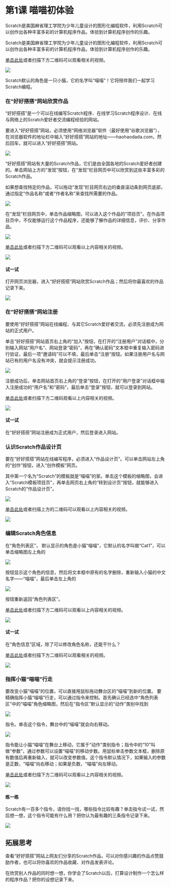 # 第1课  喵喵初体验

Scratch是美国麻省理工学院为少年儿童设计的图形化编程软件，利用Scratch可以创作出各种丰富多彩的计算机程序作品，体验到计算机程序创作的乐趣。

Scratch是美国麻省理工学院为少年儿童设计的图形化编程软件，利用Scratch可以创作出各种丰富多彩的计算机程序作品，体验到计算机程序创作的乐趣。

[单击此处](http://haohaodada.com/video/a20101.php)或者扫描下方二维码可以观看相关的视频。

![](../../.gitbook/assets/a20101.png) 

Scratch默认的角色是一只小猫，它的名字叫“喵喵”！它将陪伴我们一起学习Scratch编程。

### 在“好好搭搭”网站欣赏作品

“好好搭搭”是一个可以在线编写Scratch程序、在线学习Scratch程序设计、在线与网络上的Scratch爱好者交流编程经验的网站。

要进入“好好搭搭”网站，必须使用“网络浏览器”软件（最好使用“谷歌浏览器”），在浏览器软件的地址栏中输入“好好搭搭”网站的地址―—haohaodada.com，然后回车，就可以进入“好好搭搭”网站。

![](../../.gitbook/assets/scratch1-1.png)

“好好搭搭”网站有大量的Scratch作品，它们是由全国各地的Scratch爱好者创建的。单击网站上方的“发现”按钮，在“发现”栏目网页中可以欣赏到这些丰富多彩的Scratch作品。

如果想查找特定的作品，可以拖动“发现”栏目网页右边的垂直滚动条到网页底部，通过指定“作品名称”或者“作者名称”来查找所需要的作品。

![](../../.gitbook/assets/scratch1-2.png)

在“发现”栏目网页中，单击作品缩略图，可以进入这个作品的“项目页”。在作品项目页中，不仅能够运行这个作品程序，还能够了解作品的详细信息，评价、分享作品。

![](../../.gitbook/assets/scratch1-3.png)

[单击此处](http://haohaodada.com/video/a20102.php)或者扫描下方二维码可以观看以上内容相关的视频。

![](../../.gitbook/assets/a20102.png) 

#### 试一试
打开网页浏览器，进入“好好搭搭”网站欣赏Scratch作品；然后将你最喜欢的作品记录下来。

![](../../.gitbook/assets/scratch1-4.png)

### 在“好好搭搭”网站注册

要使用“好好搭搭”网站在线编程、与其它Scratch爱好者交流，必须先注册成为网站的正式用户。

单击“好好搭搭”网站首页右上角的“加入”按钮，在打开的“注册用户”对话框中，分别输入网站“用户名”、网站登录“密码”，再在“确认密码”文本框中重复输入密码进行验证，最后一项“邀请码”可以不填，最后单击“注册”按钮。如果注册用户名与网站已有的用户名没有冲突，就会提示注册成功。

![](../../.gitbook/assets/scratch1-5.png)

注册成功后，单击网站首页右上角的“登录”按钮，在打开的“用户登录”对话框中输入注册成功的“用户名”和“密码”，最后单击“登录”按钮，就可以登录到网站。

[单击此处](http://haohaodada.com/video/a20103.php)或者扫描下方二维码观看以上内容相关的视频。

![](../../.gitbook/assets/a20103.png) 

#### 试一试

在“好好搭搭”网站注册成为正式用户，然后登录进入网站。

### 认识Scratch作品设计页

要在“好好搭搭”网站在线编写程序，必须进入“作品设计页”。可以单击网站左上角的“创作”按钮，进入“创作模板”网页。

其中第一个名为“Scratch”的模板就是“喵喵”的家。单击这个模板的缩略图，会进入“Scratch模板项目页”，再单击网页右上角的“转到设计页”按钮，就能够进入Scratch的“作品设计页”。

![](../../.gitbook/assets/scratch1-6.png)

[单击此处](http://haohaodada.com/video/a20104.php)或者扫描上方的二维码可以观看以上内容相关的视频。

![](../../.gitbook/assets/a20104.png) 

### 编辑Scratch角色信息

在“角色列表区”， 默认显示的角色是小猫“喵喵”，它默认的名字叫做“Cat1”，可以单击缩略图左上角的

![](../../.gitbook/assets/scratch1-7.png)

按钮显示这个角色的信息，然后将文本框中原有的名字删除，重新输入小猫的中文名字——“喵喵”，最后单击左上角的

![](../../.gitbook/assets/scratch1-8.png)

按钮重新返回“角色列表区”。

[单击此处](http://haohaodada.com/video/a20105.php)或者扫描下方二维码可以观看以上内容相关的视频。

![](../../.gitbook/assets/a20105.png) 

#### 试一试

在“角色信息”区域，除了可以修改角色名称，还能干什么？

 [单击此处](http://haohaodada.com/video/a20106.php)或者扫描下方二维码可以观看相关的视频。

![](../../.gitbook/assets/a20106.png) 

### 指挥小猫“喵喵”行走

要改变小猫“喵喵”的位置，可以直接用鼠标拖动舞台区的“喵喵”到新的位置。
要精确指挥小猫“喵喵”行走，可以通过指令来控制。首先确认已经选中“角色列表区”中的“喵喵”角色缩略图，然后在“指令区”默认显示的“动作”类别中找到

![](../../.gitbook/assets/scratch1-9.png)

指令。单击这个指令，舞台中的“喵喵”就会向右移动。 

![](../../.gitbook/assets/scratch1-9.png)

指令能让小猫“喵喵”在舞台上移动，它属于“动作”类别指令；指令中的“10”叫做“参数”，通过参数可以设置“喵喵”的移动步数。用鼠标单击参数文本框，删除原有数值后再重新输入，就可以改变参数值。这个指令默认情况下，如果输入的参数是正数，“喵喵”向右移动；如果是负数，“喵喵”向左移动。

[单击此处](http://haohaodada.com/video/a20107.php)或者扫描下方二维码可以观看以上内容相关的视频。

![](../../.gitbook/assets/a20107.png) 

#### 练一练

Scratch有一百多个指令，请你找一找，哪些指令比较有趣？单击指令试一试，然后想一想，这个指令可能有什么用？把你认为最有趣的三条指令记录下来。

![](../../.gitbook/assets/scratch1-10.png)

## 拓展思考

查看“好好搭搭”网站上网友们分享的Scratch作品，可以对你感兴趣的作品点赞鼓励作者，也可以将你喜欢的作品收藏、对作品发表评论。

在欣赏别人作品的同时想一想，你学会了Scratch以后，打算设计制作一个怎么样的程序作品？把你的设想记录下来。